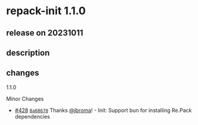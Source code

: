 # repack-init 1.1.0

## release on 20231011

## description

## changes

1.1.0

Minor Changes

* <a href="https://github.com/callstack/repack/pull/428" data-hovercard-type="pull_request" data-hovercard-url="/callstack/repack/pull/428/hovercard">#428</a> <a href="https://github.com/callstack/repack/commit/8a68670ed14a92341a68cd469330644df168bbeb"><code>8a68670</code></a> Thanks <a class="user-mention notranslate" data-hovercard-type="user" data-hovercard-url="/users/jbroma/hovercard" data-octo-click="hovercard-link-click" data-octo-dimensions="link_type:self" href="https://github.com/jbroma">@jbroma</a>! - Init: Support bun for installing Re.Pack dependencies

